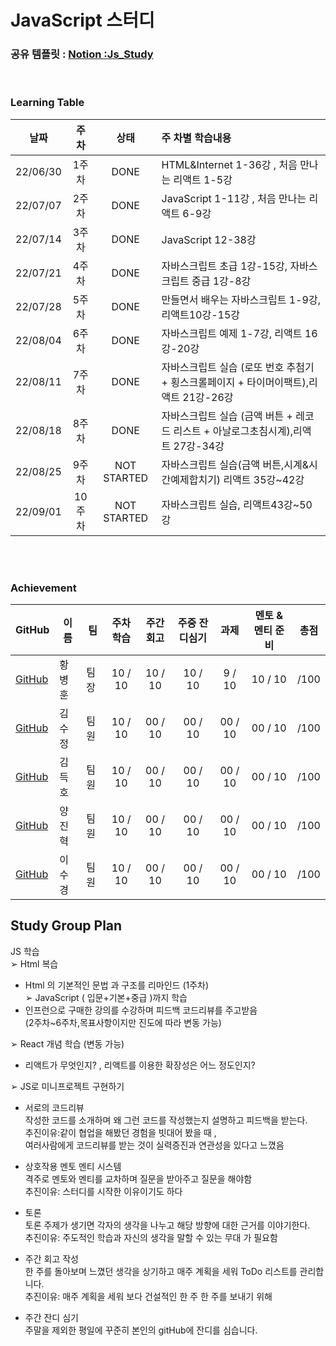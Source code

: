 # JavaScript 스터디
### 공유 템플릿 : [Notion :Js_Study](https://www.notion.so/JavaScript-React-Study-2c6d5ac36b9b4ec292d0b508fbffae23 )

<br>

### Learning Table

|날짜|주차|상태|주 차별 학습내용|
|----|:----:|:----:|:----|
|22/06/30|1주차|DONE  |HTML&Internet 1-36강 , 처음 만나는 리액트 1-5강|
|22/07/07|2주차|DONE  |JavaScript 1-11강 , 처음 만나는 리액트 6-9강|
|22/07/14|3주차|DONE  |JavaScript 12-38강 |
|22/07/21|4주차|DONE  |자바스크립트 초급 1강-15강, 자바스크립트 중급 1강-8강|
|22/07/28|5주차|DONE  |만들면서 배우는 자바스크립트 1-9강, 리액트10강-15강|
|22/08/04|6주차|DONE  |자바스크립트 예제 1-7강, 리액트 16강-20강|
|22/08/11|7주차|DONE  |자바스크립트 실습 (로또 번호 추첨기 + 횡스크롤페이지 + 타이머이팩트),리액트 21강-26강|
|22/08/18|8주차|DONE  |자바스크립트 실습 (금액 버튼 + 레코드 리스트 + 아날로그초침시계),리액트 27강-34강|
|22/08/25|9주차|NOT STARTED  |자바스크립트 실습(금액 버튼,시계&시간예제합치기) 리액트 35강~42강 |
|22/09/01|10주차|NOT STARTED  |자바스크립트 실습, 리액트43강~50강 |


<br><br>
### Achievement
|GitHub|이름|팀|주차 학습| 주간 회고| 주중 잔디심기 | 과제 | 멘토 & 멘티 준비 | 총점 |
|---|-----|----------------------|:----:|:----:|:----:|:----:|:----:|:----:|
| [GitHub](https://github.com/HwangBBang)| 황병훈 | 팀장 | 10 / 10|  10 / 10| 10 / 10| 9 / 10| 10 / 10| /100|
| [GitHub](https://github.com/123ksj)| 김수정 | 팀원 | 10 / 10|  00 / 10| 00 / 10| 00 / 10| 00 / 10| /100|
| [GitHub](https://github.com/subsub97)| 김득호 | 팀원 | 10 / 10|  00 / 10| 00 / 10| 00 / 10| 00 / 10| /100| 
| [GitHub](https://github.com/YangJinHyeok) | 양진혁 | 팀원 | 10 / 10|  00 / 10| 00 / 10| 00 / 10| 00 / 10| /100| 
| [GitHub](https://github.com/sugyeong-lee) | 이수경 | 팀원 | 10 / 10|  00 / 10| 00 / 10| 00 / 10| 00 / 10| /100| 

## Study Group Plan
JS 학습 <br>
➢ Html 복습 <br>
- Html 의 기본적인 문법 과 구조를 리마인드 (1주차) <br>
➢ JavaScript ( 입문+기본+중급 )까지 학습 <br>
- 인프런으로 구매한 강의를 수강하며 피드백 코드리뷰를 주고받음 <br>
(2주차~6주차,목표사항이지만 진도에 따라 변동 가능) <br>

➢ React 개념 학습 (변동 가능) <br>
- 리액트가 무엇인지? , 리액트를 이용한 확장성은 어느 정도인지?


➢ JS로 미니프로젝트 구현하기<br>

* 서로의 코드리뷰 <br>
작성한 코드를 소개하며 왜 그런 코드를 작성했는지 설명하고 피드백을 받는다. <br>
추진이유:같이 협업을 해봤던 경험을 빗대어 봤을 때 , <br>
여러사람에게 코드리뷰를 받는 것이 실력증진과 연관성을 있다고 느꼈음 <br>

* 상호작용 멘토 멘티 시스템 <br>
격주로 멘토와 멘티를 교차하며 질문을 받아주고 질문을 해야함 <br>
추진이유: 스터디를 시작한 이유이기도 하다 <br>
 
* 토론 <br>
토론 주제가 생기면 각자의 생각을 나누고 해당 방향에 대한 근거를 이야기한다. <br>
추진이유: 주도적인 학습과 자신의 생각을 말할 수 있는 무대 가 필요함 <br>

* 주간 회고 작성 <br>
한 주를 돌아보며 느꼈던 생각을 상기하고 매주 계획을 세워 ToDo 리스트를 관리합니다. <br>
추진이유: 매주 계획을 세워 보다 건설적인 한 주 한 주를 보내기 위해 <br>

* 주간 잔디 심기 <br>
주말을 제외한 평일에 꾸준히 본인의 gitHub에 잔디를 심습니다.<br>
